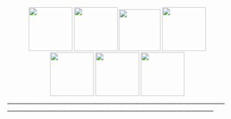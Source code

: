 
<div id="header" align="center">
 <img src="https://i.pinimg.com/736x/7f/f5/8f/7ff58f8cb344fabeca48059088d8adca.jpg" width="100"/> 
 <img src="https://heroin-bob.github.io/SpaceHeyLayoutEditor/images/stamps/STAMP%20(3589).png" width="100"/> 
 <img src="https://i.pinimg.com/736x/c9/7c/80/c97c8046dbc5ec80841e7358225170b7.jpg" width="95"/> 
 <img src="https://heroin-bob.github.io/SpaceHeyLayoutEditor/images/stamps/STAMP%20(6408).png" width="100"/> 
 <img src="https://heroin-bob.github.io/SpaceHeyLayoutEditor/images/stamps/STAMP%20(345).png" width="100"/> 
 <img src="https://heroin-bob.github.io/SpaceHeyLayoutEditor/images/stamps/STAMP%20(4207).png" width="100"/> 
 <img src="https://heroin-bob.github.io/SpaceHeyLayoutEditor/images/stamps/STAMP%20(2415).gif" width="100"/> 
</div>
 ________________________________________________________________________________________________________________________________________________________




